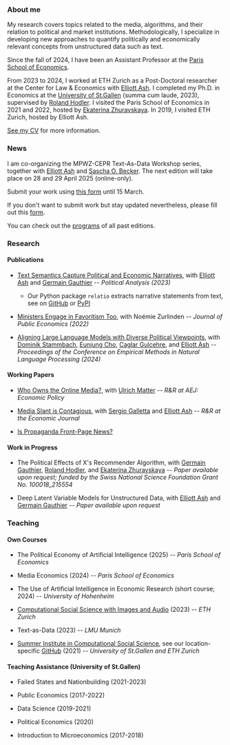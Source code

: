 ### About me

My research covers topics related to the media, algorithms, and their relation to political and market institutions. Methodologically, I specialize in developing new approaches to quantify politically and economically relevant concepts from unstructured data such as text.

Since the fall of 2024, I have been an Assistant Professor at the [Paris School of Economics](https://www.parisschoolofeconomics.eu/en/).

From 2023 to 2024, I worked at ETH Zurich as a Post-Doctoral researcher at the Center for Law & Economics with [Elliott Ash](https://elliottash.com/). I completed my Ph.D. in Economics at the [University of St.Gallen](https://www.unisg.ch/) (summa cum laude, 2023), supervised by [Roland Hodler](https://sites.google.com/view/rolandhodler). I visited the Paris School of Economics in 2021 and 2022, hosted by [Ekaterina Zhuravskaya](http://www.parisschoolofeconomics.com/zhuravskaya-ekaterina/). In 2019, I visited ETH Zurich, hosted by Elliott Ash.

[See my CV](https://www.dropbox.com/scl/fi/k3rzh9ky474fyhfcckipv/widmer_cv_15nov23.pdf?rlkey=qpvarek578i8dakfrdjdz8x9f&dl=0) for more information.

### News

I am co-organizing the MPWZ-CEPR Text-As-Data Workshop series, together with [Elliott Ash](https://elliottash.com/) and [Sascha O. Becker](http://www.sobecker.de/). The next edition will take place on 28 and 29 April 2025 (online-only).

Submit your work using [this form](https://docs.google.com/forms/d/1xayw4Flucx1EbjOAoipblrBYHq7bFbFevm8TDLtjmWs/) until 15 March.

If you don't want to submit work but stay updated nevertheless, please fill out this [form](https://docs.google.com/forms/d/e/1FAIpQLSej0XxApdIED_hMBotRBXTn9o7UkFWGHcGKUIDF9JTcKQW-Ag/viewform).

You can check out the [programs](https://docs.google.com/spreadsheets/d/1grH4RabO30WuZ2Vn1Ld2wHCPQVSpFPEUyc7F04I7Cc4/edit#gid=0) of all past editions.

### Research


#### Publications

- [Text Semantics Capture Political and Economic Narratives](https://arxiv.org/abs/2108.01720), with [Elliott Ash](https://elliottash.com/) and [Germain Gauthier](https://pinchofdata.github.io/germaingauthier/) -- _Political Analysis (2023)_
  - Our Python package ```relatio``` extracts narrative statements from text, see on [GitHub](https://github.com/relatio-nlp/relatio) or [PyPI](https://pypi.org/project/relatio/)

- [Ministers Engage in Favoritism Too](https://papers.ssrn.com/sol3/papers.cfm?abstract_id=3818193), with Noémie Zurlinden -- _Journal of Public Economics (2022)_

- [Aligning Large Language Models with Diverse Political Viewpoints](https://aclanthology.org/2024.emnlp-main.412/), with [Dominik Stammbach](https://dominik-stammbach.github.io/), [Eunjung Cho](https://scholar.google.com/citations?user=HOKn5HIAAAAJ&hl=en), [Caglar Gulcehre](https://www.caglarg.com/), and [Elliott Ash](https://elliottash.com/) -- _Proceedings of the Conference on Empirical Methods in Natural Language Processing (2024)_


#### Working Papers

- [Who Owns the Online Media?](https://papers.ssrn.com/sol3/papers.cfm?abstract_id=3969253), with [Ulrich Matter](https://umatter.github.io/) -- _R&R at AEJ: Economic Policy_
  
- [Media Slant is Contagious](https://papers.ssrn.com/sol3/papers.cfm?abstract_id=3712218), with [Sergio Galletta](http://sergio-galletta.com/) and [Elliott Ash](https://elliottash.com/) -- _R&R at the Economic Journal_

- [Is Propaganda Front-Page News?](https://papers.ssrn.com/sol3/papers.cfm?abstract_id=4686681)


#### Work in Progress

- The Political Effects of X's Recommender Algorithm, with [Germain Gauthier](https://pinchofdata.github.io/germaingauthier/), [Roland Hodler](https://sites.google.com/view/rolandhodler), and [Ekaterina Zhuravskaya](http://www.parisschoolofeconomics.com/zhuravskaya-ekaterina/) -- _Paper available upon request; funded by the Swiss National Science Foundation Grant No. 100018_215554_
  
- Deep Latent Variable Models for Unstructured Data, with [Elliott Ash](https://elliottash.com/) and [Germain Gauthier](https://pinchofdata.github.io/germaingauthier/) -- _Paper available upon request_


### Teaching


#### Own Courses

- The Political Economy of Artificial Intelligence (2025) -- _Paris School of Economics_

- Media Economics (2024) -- _Paris School of Economics_

- The Use of Artificial Intelligence in Economic Research (short course; 2024) -- _University of Hohenheim_

- [Computational Social Science with Images and Audio](https://github.com/philinew/css_images_audio) (2023) -- _ETH Zurich_
  
- Text-as-Data (2023) -- _LMU Munich_

- [Summer Institute in Computational Social Science](https://sicss.io/), see our location-specific [GitHub](https://github.com/computational-social-science-zurich/sicss-zurich) (2021) -- _University of St.Gallen and ETH Zurich_


#### Teaching Assistance (University of St.Gallen)

- Failed States and Nationbuilding (2021-2023)
  
- Public Economics (2017-2022)
  
- Data Science (2019-2021)
  
- Political Economics (2020)
  
- Introduction to Microeconomics (2017-2018)
